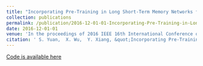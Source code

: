 ```yaml
---
title: "Incorporating Pre-Training in Long Short-Term Memory Networks for Tweets Classification"
collection: publications
permalink: /publication/2016-12-01-01-Incorporating-Pre-Training-in-Long-Short-Term-Memory-Networks-for-Tweets-Classification/
date: 2016-12-01-01
venue: 'In the proceedings of 2016 IEEE 16th International Conference on Data Mining (ICDM)'
citation: ' S. Yuan,  X. Wu,  Y. Xiang, &quot;Incorporating Pre-Training in Long Short-Term Memory Networks for Tweets Classification.&quot; In the proceedings of 2016 IEEE 16th International Conference on Data Mining (ICDM), 2016-12.'
---
```

[Code is available here]('https://bitbucket.org/bookcold/pretraining_lstm/src/master/')